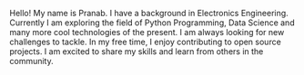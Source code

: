 Hello! My name is Pranab. I have a background in Electronics Engineering. Currently I am exploring the field of Python Programming, Data Science and many more cool technologies of the present. I am always looking for new challenges to tackle. In my free time, I enjoy contributing to open source projects. I am excited to share my skills and learn from others in the community.
